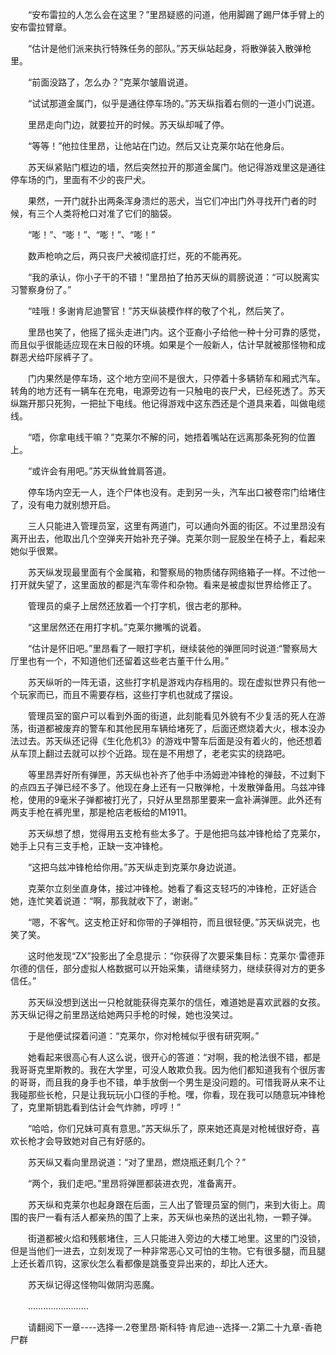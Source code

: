 <div class="read-content j_readContent" id="">
                <p>　　“安布雷拉的人怎么会在这里？”里昂疑惑的问道，他用脚踢了踢尸体手臂上的安布雷拉臂章。<p>　　“估计是他们派来执行特殊任务的部队。”苏天纵站起身，将散弹装入散弹枪里。<p>　　“前面没路了，怎么办？”克莱尔皱眉说道。<p>　　“试试那道金属门，似乎是通往停车场的。”苏天纵指着右侧的一道小门说道。<p>　　里昂走向门边，就要拉开的时候。苏天纵却喊了停。<p>　　“等等！”他拉住里昂，让他站在门边。然后又让克莱尔站在他身后。<p>　　苏天纵紧贴门框边的墙，然后突然拉开的那道金属门。他记得游戏里这是通往停车场的门，里面有不少的丧尸犬。<p>　　果然，一开门就扑出两条浑身溃烂的恶犬，当它们冲出门外寻找开门者的时候，有三个人类将枪口对准了它们的脑袋。<p>　　“嘭！”、“嘭！”、“嘭！”、“嘭！”<p>　　数声枪响之后，两只丧尸犬被彻底打烂，死的不能再死。<p>　　“我的承认，你小子干的不错！”里昂拍了拍苏天纵的肩膀说道：“可以脱离实习警察身份了。”<p>　　“哇哦！多谢肯尼迪警官！”苏天纵装模作样的敬了个礼，然后笑了。<p>　　里昂也笑了，他摇了摇头走进门内。这个亚裔小子给他一种十分可靠的感觉，而且似乎很能适应现在末日般的环境。如果是个一般新人，估计早就被那怪物和成群恶犬给吓尿裤子了。<p>　　门内果然是停车场，这个地方空间不是很大，只停着十多辆轿车和厢式汽车。转角的地方还有一辆车在充电，电源旁边有一只触电的丧尸犬，已经死透了。苏天纵踹开那只死狗，一把扯下电线。他记得游戏中这东西还是个道具来着，叫做电缆线。<p>　　“唔，你拿电线干嘛？”克莱尔不解的问，她捂着嘴站在远离那条死狗的位置上。<p>　　“或许会有用吧。”苏天纵耸耸肩答道。<p>　　停车场内空无一人，连个尸体也没有。走到另一头，汽车出口被卷帘门给堵住了，没有电力就别想开启。<p>　　三人只能进入管理员室，这里有两道门，可以通向外面的街区。不过里昂没有离开出去，他取出几个空弹夹开始补充子弹。克莱尔则一屁股坐在椅子上，看起来她似乎很累。<p>　　苏天纵发现最里面有个金属箱，和警察局的物质储存网络箱子一样。不过他一打开就失望了，这里面放的都是汽车零件和杂物。看来是被虚拟世界给修正了。<p>　　管理员的桌子上居然还放着一个打字机，很古老的那种。<p>　　“这里居然还在用打字机。”克莱尔撇嘴的说着。<p>　　“估计是怀旧吧。”里昂看了一眼打字机，继续装他的弹匣同时说道:“警察局大厅里也有一个，不知道他们还留着这些老古董干什么用。”<p>　　苏天纵听的一阵无语，这些打字机是游戏内存档用的。现在虚拟世界只有他一个玩家而已，而且不需要存档，这些打字机也就成了摆设。<p>　　管理员室的窗户可以看到外面的街道，此刻能看见外貌有不少复活的死人在游荡，街道都被废弃的警车和其他民用车辆给堵死了，后面还燃烧着大火，根本没办法过去。苏天纵还记得《生化危机3》的游戏中警车后面是没有着火的，他还想着从车顶上翻过去就可以抄个近路。现在是不用想了，老老实实的绕路吧。<p>　　等里昂弄好所有弹匣，苏天纵也补齐了他手中汤姆逊冲锋枪的弹鼓，不过剩下的点四五子弹已经不多了。他现在身上还有一只散弹枪，十发散弹备用。乌兹冲锋枪，使用的9毫米子弹都被打光了，只好从里昂那里要来一盒补满弹匣。此外还有两支手枪在裤兜里，那是枪店老板给的M1911。<p>　　苏天纵想了想，觉得用五支枪有些太多了。于是他把乌兹冲锋枪给了克莱尔，她手上只有三支手枪，正缺一支冲锋枪。<p>　　“这把乌兹冲锋枪给你用。”苏天纵走到克莱尔身边说道。<p>　　克莱尔立刻坐直身体，接过冲锋枪。她看了看这支轻巧的冲锋枪，正好适合她，连忙笑着说道：“啊，那我就收下了，谢谢。”<p>　　“嗯，不客气。这支枪正好和你带的子弹相符，而且很轻便。”苏天纵说完，也笑了笑。<p>　　这时他发现“ZX”投影出了全息提示：“你获得了次要采集目标：克莱尔·雷德菲尔德的信任，部分虚拟人格数据可以开始采集，请继续努力，继续获得对方的更多信任。”<p>　　苏天纵没想到送出一只枪就能获得克莱尔的信任，难道她是喜欢武器的女孩。苏天纵记得之前里昂送给她两只手枪的时候，她也没笑过。<p>　　于是他便试探着问道：“克莱尔，你对枪械似乎很有研究啊。”<p>　　她看起来很高心有人这么说，很开心的答道：“对啊，我的枪法很不错，都是我哥哥克里斯教的。我在大学里，可没人敢欺负我。因为他们都知道我有个很厉害的哥哥，而且我的身手也不错，单手放倒一个男生是没问题的。可惜我哥从来不让我碰那些长枪，只是让我玩玩小口径的手枪。嘿，你看，现在我可以随意玩冲锋枪了，克里斯钥匙看到估计会气炸肺，哼哼！”<p>　　“哈哈，你们兄妹可真有意思。”苏天纵乐了，原来她还真是对枪械很好奇，喜欢长枪才会导致她对自己有好感的。<p>　　苏天纵又看向里昂说道：“对了里昂，燃烧瓶还剩几个？”<p>　　“两个，我们走吧。”里昂将弹匣都装进衣兜，准备离开。<p>　　苏天纵和克莱尔也起身跟在后面，三人出了管理员室的侧门，来到大街上。周围的丧尸一看有活人都亲热的围了上来，苏天纵也亲热的送出礼物，一颗子弹。<p>　　街道都被火焰和残骸堵住，三人只能进入旁边的大楼工地里。这里的门没锁，但是当他们一进去，立刻发现了一种非常恶心又可怕的生物。它有很多腿，而且腿上还长着爪钩，这家伙怎么看都像是跳蚤变异出来的，却比人还大。<p>　　苏天纵记得这怪物叫做阴沟恶魔。<p>　　……………………<p>　　请翻阅下一章----选择一.2卷里昂·斯科特·肯尼迪--选择一.2第二十九章-香艳尸群<p> 
            </div>